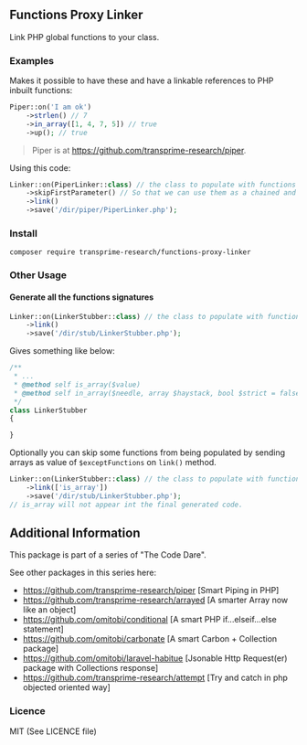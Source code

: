 ## Functions Proxy Linker

Link PHP global functions to your class.

### Examples

Makes it possible to have these and have a linkable references to PHP inbuilt functions:

```php
Piper::on('I am ok')
    ->strlen() // 7
    ->in_array([1, 4, 7, 5]) // true
    ->up(); // true
```
> Piper is at https://github.com/transprime-research/piper.

Using this code:

```php
Linker::on(PiperLinker::class) // the class to populate with functions
    ->skipFirstParameter() // So that we can use them as a chained and piped methods
    ->link()
    ->save('/dir/piper/PiperLinker.php');
```

### Install

```shell
composer require transprime-research/functions-proxy-linker
```

### Other Usage

#### Generate all the functions signatures

````php
Linker::on(LinkerStubber::class) // the class to populate with functions
    ->link()
    ->save('/dir/stub/LinkerStubber.php');
````

Gives something like below:

```php
/**
 * ...
 * @method self is_array($value)
 * @method self in_array($needle, array $haystack, bool $strict = false)
 */
class LinkerStubber
{

}
```

Optionally you can skip some functions from being populated by sending arrays as value of `$exceptFunctions` on `link()` method.

```php
Linker::on(LinkerStubber::class) // the class to populate with functions
    ->link(['is_array'])
    ->save('/dir/stub/LinkerStubber.php');
// is_array will not appear int the final generated code.
```

## Additional Information

This package is part of a series of "The Code Dare".

See other packages in this series here:

- https://github.com/transprime-research/piper [Smart Piping in PHP]
- https://github.com/transprime-research/arrayed [A smarter Array now like an object]
- https://github.com/omitobi/conditional [A smart PHP if...elseif...else statement]
- https://github.com/omitobi/carbonate [A smart Carbon + Collection package]
- https://github.com/omitobi/laravel-habitue [Jsonable Http Request(er) package with Collections response]
- https://github.com/transprime-research/attempt [Try and catch in php objected oriented way]

### Licence

MIT (See LICENCE file)
